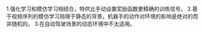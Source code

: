 1.强化学习和模仿学习相结合，特供比手动设置奖励函数更精确的训练信号。
2.基于视频序列的模仿学习局限于静态的背景，机器手的动作对环境的影响是绝对的而非随机的。
3.在自动驾驶场景的动态环境中不太适用。
